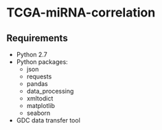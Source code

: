 # TCGA-miRNA-correlation

## Requirements

* Python 2.7
* Python packages:
	* json
	* requests
	* pandas
	* data_processing
	* xmltodict
	* matplotlib
	* seaborn
* GDC data transfer tool